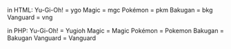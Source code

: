 in HTML:
Yu-Gi-Oh! = ygo
Magic = mgc
Pokémon = pkm
Bakugan = bkg
Vanguard = vng

in PHP:
Yu-Gi-Oh! = Yugioh
Magic = Magic
Pokémon = Pokemon
Bakugan = Bakugan
Vanguard = Vanguard